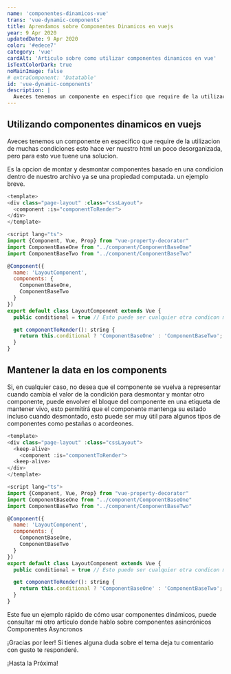 ```yaml
---
name: 'componentes-dinamicos-vue'
trans: 'vue-dynamic-components'
title: Aprendamos sobre Componentes Dinamicos en vuejs
year: 9 Apr 2020
updatedDate: 9 Apr 2020
color: '#edece7'
category: 'vue'
cardAlt: 'Articulo sobre como utilizar componentes dinamicos en vue'
isTextColorDark: true
noMainImage: false
# extraComponent: 'Datatable'
id: 'vue-dynamic-components'
description: |
  Aveces tenemos un componente en especifico que require de la utilizacion de muchas condiciones esto hace ver nuestro html un poco desorganizada, pero para esto vue tuene una solucion.
---
```


## Utilizando componentes dinamicos en vuejs

  Aveces tenemos un componente en especifico que require de la utilizacion de muchas condiciones esto hace ver nuestro html un poco desorganizada, pero para esto vue tuene una solucion. 

  Es la opcion de montar y desmontar componentes basado en una condicion dentro de nuestro archivo ya se una propiedad computada. un ejemplo breve.

```javascript
<template>
<div class="page-layout" :class="cssLayout">
  <component :is="componentToRender">
</div>
</template>

<script lang="ts">
import {Component, Vue, Prop} from "vue-property-decorator"
import ComponentBaseOne from "../component/ComponentBaseOne"
import ComponentBaseTwo from "../component/ComponentBaseTwo"

@Component({
  name: 'LayoutComponent',
  components: {
    ComponentBaseOne,
    ComponentBaseTwo
  }
})
export default class LayoutComponent extends Vue {
  public conditional = true // Esto puede ser cualquier otra condicon mas compleja 

  get componentToRender(): string {
    return this.conditional ? 'ComponentBaseOne' : 'ComponentBaseTwo';
  }
}

```
## Mantener la data en los components

Si, en cualquier caso, no desea que el componente se vuelva a representar cuando cambia el valor de la condición para desmontar y montar otro componente, puede envolver el bloque del componente en una etiqueta de mantener vivo, esto permitirá que el componente mantenga su estado incluso cuando desmontado, esto puede ser muy útil para algunos tipos de componentes como pestañas o acordeones.


```javascript
<template>
<div class="page-layout" :class="cssLayout">
  <keep-alive>
    <component :is="componentToRender">
  <keep-alive>
</div>
</template>

<script lang="ts">
import {Component, Vue, Prop} from "vue-property-decorator"
import ComponentBaseOne from "../component/ComponentBaseOne"
import ComponentBaseTwo from "../component/ComponentBaseTwo"

@Component({
  name: 'LayoutComponent',
  components: {
    ComponentBaseOne,
    ComponentBaseTwo
  }
})
export default class LayoutComponent extends Vue {
  public conditional = true // Esto puede ser cualquier otra condicon mas compleja 

  get componentToRender(): string {
    return this.conditional ? 'ComponentBaseOne' : 'ComponentBaseTwo';
  }
}

```

Este fue un ejemplo rápido de cómo usar componentes dinámicos, puede consultar mi otro artículo donde hablo sobre componentes asincrónicos <nuxt-link to="es/blog/componentes-asincronos-vue"> Componentes Asyncronos</nuxt-link>

¡Gracias por leer! Si tienes alguna duda sobre el tema deja tu comentario con gusto te responderé.

¡Hasta la Próxima!